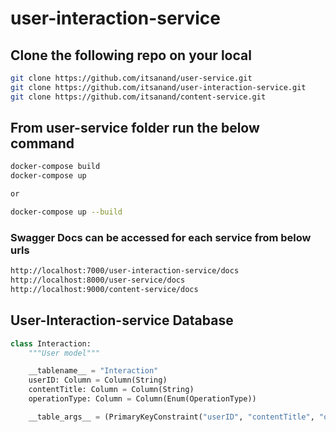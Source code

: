# user-interaction-service

## Clone the following repo on your local
```bash
git clone https://github.com/itsanand/user-service.git
git clone https://github.com/itsanand/user-interaction-service.git
git clone https://github.com/itsanand/content-service.git
```

## From user-service folder run the below command 
```bash
docker-compose build
docker-compose up

or

docker-compose up --build
```

### Swagger Docs can be accessed for each service from below urls
```bash
http://localhost:7000/user-interaction-service/docs
http://localhost:8000/user-service/docs
http://localhost:9000/content-service/docs
```

## User-Interaction-service Database

```py
class Interaction:
    """User model"""

    __tablename__ = "Interaction"
    userID: Column = Column(String)
    contentTitle: Column = Column(String)
    operationType: Column = Column(Enum(OperationType))

    __table_args__ = (PrimaryKeyConstraint("userID", "contentTitle", "operationType"),)
```
